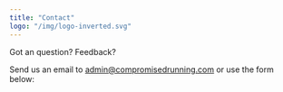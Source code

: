 ```yaml
---
title: "Contact"
logo: "/img/logo-inverted.svg"
---
```


Got an question? Feedback?


Send us an email to admin@compromisedrunning.com or use the form below: